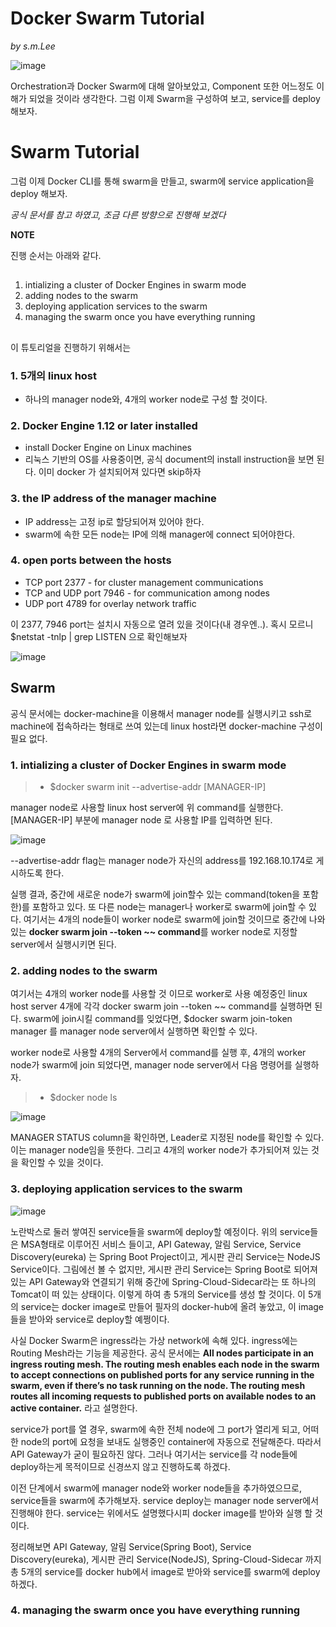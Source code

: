 Docker Swarm Tutorial
=====================
*by s.m.Lee*

![image](https://user-images.githubusercontent.com/20153890/40535846-41728da2-6045-11e8-87c7-e301beac3c46.png)

Orchestration과 Docker Swarm에 대해 알아보았고, Component 또한 어느정도 이해가 되었을 것이라 생각한다.
그럼 이제 Swarm을 구성하여 보고, service를 deploy 해보자.

# Swarm Tutorial #

그럼 이제 Docker CLI를 통해 swarm을 만들고, swarm에 service application을 deploy 해보자.

*공식 문서를 참고 하였고, 조금 다른 방향으로 진행해 보겠다*

**NOTE**

진행 순서는 아래와 같다.
##
 1. intializing a cluster of Docker Engines in swarm mode
 2. adding nodes to the swarm
 3. deploying application services to the swarm
 4. managing the swarm once you have everything running
##

이 튜토리얼을 진행하기 위해서는 

### 1. 5개의 linux host

   - 하나의 manager node와, 4개의 worker node로 구성 할 것이다.

### 2. Docker Engine 1.12 or later installed 

   - install Docker Engine on Linux machines
   - 리눅스 기반의 OS를 사용중이면, 공식 document의 install instruction을 보면 된다.
     이미 docker 가 설치되어져 있다면 skip하자

### 3. the IP address of the manager machine

   - IP address는 고정 ip로 할당되어져 있어야 한다.
   - swarm에 속한 모든 node는 IP에 의해 manager에 connect 되어야한다.

### 4. open ports between the hosts

   - TCP port 2377 - for cluster management communications
   - TCP and UDP port 7946 - for communication among nodes
   - UDP port 4789 for overlay network traffic

이 2377, 7946 port는 설치시 자동으로 열려 있을 것이다(내 경우엔..). 혹시 모르니 $netstat -tnlp | grep LISTEN 으로 확인해보자

![image](https://user-images.githubusercontent.com/20153890/40533128-b3342792-603c-11e8-8988-5a7d6ab31280.png)


## Swarm

공식 문서에는 docker-machine을 이용해서 manager node를 실행시키고 ssh로 machine에 접속하라는 형태로 쓰여 있는데
linux host라면 docker-machine 구성이 필요 없다.

### 1. intializing a cluster of Docker Engines in swarm mode

> - $docker swarm init --advertise-addr [MANAGER-IP]

manager node로 사용할 linux host server에 위 command를 실행한다. [MANAGER-IP] 부분에 manager node 로 사용할 IP를 입력하면 된다.

![image](https://user-images.githubusercontent.com/20153890/40534751-0bfa467c-6042-11e8-80cb-4ad6b612a9ec.png)

--advertise-addr flag는 manager node가 자신의 address를 192.168.10.174로 게시하도록 한다.

실행 결과, 중간에 새로운 node가 swarm에 join할수 있는 command(token을 포함한)를 포함하고 있다. 또 다른 node는 manager나 worker로 swarm에 join할 수 있다. 여기서는 4개의 node들이 worker node로 swarm에 join할 것이므로 중간에 나와있는 **docker swarm join --token ~~ command**를 worker node로 지정할 server에서 실행시키면 된다.

### 2. adding nodes to the swarm

여기서는 4개의 worker node를 사용할 것 이므로 worker로 사용 예정중인 linux host server 4개에 각각 docker swarm join --token ~~ command를 실행하면 된다.
swarm에 join시킬 command를 잊었다면, $docker swarm join-token manager 를 manager node server에서 실행하면 확인할 수 있다.

worker node로 사용할 4개의 Server에서 command를 실행 후, 4개의 worker node가 swarm에 join 되었다면, manager node server에서 다음 명령어를 실행하자.

> - $docker node ls 

![image](https://user-images.githubusercontent.com/20153890/40535271-918f8dc8-6043-11e8-86da-4219bf45cfeb.png)

MANAGER STATUS column을 확인하면, Leader로 지정된 node를 확인할 수 있다. 이는 manager node임을 뜻한다.
그리고 4개의 worker node가 추가되어져 있는 것을 확인할 수 있을 것이다. 

 ### 3. deploying application services to the swarm
 
 ![image](https://user-images.githubusercontent.com/20153890/40592779-00e63ebc-625e-11e8-8983-8f39f9122083.png)

노란박스로 둘러 쌓여진 service들을 swarm에 deploy할 예정이다. 위의 service들은 MSA형태로 이루어진 서비스 들이고, API Gateway, 알림 Service, Service Discovery(eureka) 는 Spring Boot Project이고, 게시판 관리 Service는 NodeJS Service이다. 그림에선 볼 수 없지만, 게시판 관리 Service는 Spring Boot로 되어져 있는 API Gateway와 연결되기 위해 중간에 Spring-Cloud-Sidecar라는 또 하나의 Tomcat이 떠 있는 상태이다. 이렇게 하여 총 5개의 Service를 생성 할 것이다. 이 5개의 service는 docker image로 만들어 필자의 docker-hub에 올려 놓았고, 이 image들을 받아와 service로 deploy할 예쩡이다.

사실 Docker Swarm은 ingress라는 가상 network에 속해 있다. ingress에는 Routing Mesh라는 기능을 제공한다. 공식 문서에는 **All nodes participate in an ingress routing mesh. The routing mesh enables each node in the swarm to accept connections on published ports for any service running in the swarm, even if there’s no task running on the node. The routing mesh routes all incoming requests to published ports on available nodes to an active container.** 라고 설명한다.

service가 port를 열 경우, swarm에 속한 전체 node에 그 port가 열리게 되고, 어떠한 node의 port에 요청을 보내도 실행중인 container에 자동으로 전달해준다. 따라서 API Gateway가 굳이 필요하진 않다. 그러나 여기서는 service를 각 node들에 deploy하는게 목적이므로 신경쓰지 않고 진행하도록 하겠다.

이전 단계에서 swarm에 manager node와 worker node들을 추가하였으므로, service들을 swarm에 추가해보자.
service deploy는 manager node server에서 진행해야 한다. service는 위에서도 설명했다시피 docker image를 받아와 실행 할 것이다. 

정리해보면 API Gateway, 알림 Service(Spring Boot), Service Discovery(eureka), 게시판 관리 Service(NodeJS), Spring-Cloud-Sidecar 까지 총 5개의 service를 docker hub에서 image로 받아와 service를 swarm에 deploy하겠다.

### 4. managing the swarm once you have everything running
